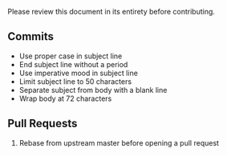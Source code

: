 Please review this document in its entirety before contributing.

## Commits

* Use proper case in subject line
* End subject line without a period
* Use imperative mood in subject line
* Limit subject line to 50 characters
* Separate subject from body with a blank line
* Wrap body at 72 characters

## Pull Requests

1. Rebase from upstream master before opening a pull request
